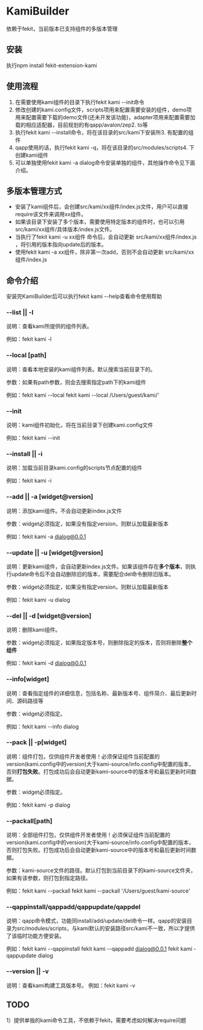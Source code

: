 KamiBuilder
=============================
依赖于fekit，当前版本已支持组件的多版本管理

## 安装
执行npm install fekit-extension-kami

## 使用流程
1. 在需要使用kami组件的目录下执行fekit kami --init命令 
2. 修改创建的kami.config文件，scripts项用来配置需要安装的组件，demo项用来配置需要下载的demo文件(还未开发该功能)，adapter项用来配置需要加载的相应适配器，目前规划的有qapp/avalon/zep2. to等
3. 执行fekit kami --install命令，将在该目录的src/kami下安装所3. 有配置的组件
4. qapp使用的话，执行fekit kami -q，将在该目录的src/modules/scripts4. 下创建kami组件
5. 可以单独使用fekit kami -a dialog命令安装单独的组件，其他操作命令见下面介绍。

## 多版本管理方式
* 安装了kami组件后，会创建src/kami/xx组件/index.js文件，用户可以直接require该文件来调用xx组件。
* 如果该目录下安装了多个版本，需要使用特定版本的组件时，也可以引用src/kami/xx组件/具体版本/index.js文件。
* 当执行了fekit kami -u xx组件 命令后，会自动更新 src/kami/xx组件/index.js ，将引用的版本指向update后的版本。
* 使用fekit kami -a xx组件，除非第一次add，否则不会自动更新 src/kami/xx组件/index.js

## 命令介绍
安装完KamiBuilder后可以执行fekit kami --help查看命令使用帮助

### --list || -l 
说明：查看kami所提供的组件列表。

例如：fekit kami -l

### --local [path]
说明：查看本地安装的kami组件列表。默认搜索当前目录下的。

参数：如果有path参数，则会去搜索指定path下的kami组件

例如：fekit kami --local   fekit kami --local /Users/guest/kami/'

### --init
说明：kami组件初始化，将在当前目录下创建kami.config文件

例如：fekit kami --init

### --install || -i
说明：加载当前目录kami.config的scripts节点配置的组件

例如：fekit kami -i

### --add || -a [widget@version]
说明：添加kami组件。不会自动更新index.js文件

参数：widget必须指定，如果没有指定version，则默认加载最新版本

例如：fekit kami -a dialog@0.0.1

### --update || -u [widget@version]
说明：更新kami组件，会自动更新index.js文件。如果该组件存在**多个版本**，则执行update命令后不会自动删除旧的版本，需要配合del命令删除旧版本。

参数：widget必须指定，如果没有指定version，则默认加载最新版本

例如：fekit kami -u dialog

### --del || -d [widget@version]
说明：删除kami组件。

参数：widget必须指定，如果指定版本号，则删除指定的版本，否则将删除**整个组件**

例如：fekit kami -d dialog@0.0.1

### --info[widget]
说明：查看指定组件的详细信息，包括名称、最新版本号、组件简介、最后更新时间、源码路径等

参数：widget必须指定。

例如：fekit kami --info dialog

### --pack || -p[widget]
说明：组件打包，仅供组件开发者使用！必须保证组件当前配置的version(kami.config中的version)大于kami-source/info.config中配置的版本，否则**打包失败**。打包成功后会自动更新kami-source中的版本号和最后更新时间数据。

参数：widget必须指定。

例如：fekit kami -p dialog

### --packall[path]
说明：全部组件打包，仅供组件开发者使用！必须保证组件当前配置的version(kami.config中的version)大于kami-source/info.config中配置的版本，否则打包失败。打包成功后会自动更新kami-source中的版本号和最后更新时间数据。

参数：kami-source文件的路径。默认打包到当前目录下的kami-source文件夹，如果有该参数，则打包到指定路径。

例如：fekit kami --packall    fekit kami --packall '/Users/guest/kami-source'

### --qappinstall/qappadd/qappupdate/qappdel
说明：qapp命令模式，功能同install/add/update/del命令一样。qapp的安装目录为src/modules/scripts，与kami默认的安装路径src/kami不一致，所以才提供了该临时功能方便安装。

例如：fekit kami --qappinstall     fekit kami --qappadd dialog@0.0.1      fekit kami -qappupdate dialog

### --version || -v
说明：查看kami构建工具版本号。
例如：fekit kami -v


## TODO
1）提供单独的kami命令工具，不依赖于fekit，需要考虑如何解决require问题